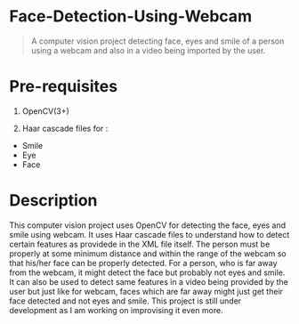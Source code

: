 # Face-Detection-Using-Webcam
> A computer vision project detecting face, eyes and smile of a person using a webcam and also in a video being imported by the user.

# Pre-requisites

1. OpenCV(3+)

2. Haar cascade files for :
* Smile
* Eye
* Face

# Description

This computer vision project uses OpenCV for detecting the face, eyes and smile using webcam. It uses Haar cascade
files to understand how to detect certain features as providede in the XML file itself. The person must be
properly at some minimum distance and within the range of the webcam so that his/her face can be properly detected.
For a person, who is far away from the webcam, it might detect the face but probably not eyes and smile. It can also
be used to detect same features in a video being provided by the user but just like for webcam, faces which are far 
away might just get their face detected and not eyes and smile. This project is still under development as I am
working on improvising it even more.
